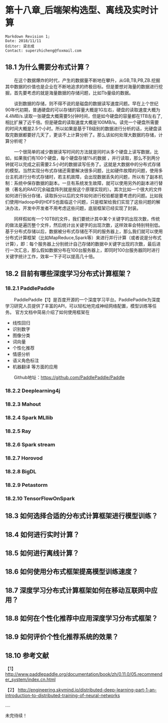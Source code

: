 # 第十八章_后端架构选型、离线及实时计算

    Markdown Revision 1;
    Date: 2018/11/11
    Editor: 梁志成
    Contact: superzhicheng@foxmail.com

## 18.1 为什么需要分布式计算？

&emsp;&emsp;在这个数据爆炸的时代，产生的数据量不断地在攀升，从GB,TB,PB,ZB.挖掘其中数据的价值也是企业在不断地追求的终极目标。但是要想对海量的数据进行挖掘，首先要考虑的就是海量数据的存储问题，比如Tb量级的数据。

&emsp;&emsp;谈到数据的存储，则不得不说的是磁盘的数据读写速度问题。早在上个世纪90年代初期，普通硬盘的可以存储的容量大概是1G左右，硬盘的读取速度大概为4.4MB/s.读取一张硬盘大概需要5分钟时间，但是如今硬盘的容量都在1TB左右了,相比扩展了近千倍。但是硬盘的读取速度大概是100MB/s。读完一个硬盘所需要的时间大概是2.5个小时。所以如果是基于TB级别的数据进行分析的话，光硬盘读取完数据都要好几天了，更谈不上计算分析了。那么该如何处理大数据的存储，计算分析呢？

&emsp;&emsp;一个很简单的减少数据读写时间的方法就是同时从多个硬盘上读写数据，比如，如果我们有100个硬盘，每个硬盘存储1%的数据 ，并行读取，那么不到两分钟就可以完成之前需要2.5小时的数据读写任务了。这就是大数据中的分布式存储的模型。当然实现分布式存储还需要解决很多问题，比如硬件故障的问题，使用多台主机进行分布式存储时，若主机故障，会出现数据丢失的问题，所以有了副本机制：系统中保存数据的副本。一旦有系统发生故障，就可以使用另外的副本进行替换（著名的RAID冗余磁盘阵列就是按这个原理实现的）。其次比如一个很大的文件如何进行拆分存储，读取拆分以后的文件如何进行校验都是要考虑的问题。比如我们使用Hadoop中的HDFS也面临这个问题，只是框架给我们实现了这些问题的解决办法，开发中开发者不用考虑这些问题，底层框架已经实现了封装。

&emsp;&emsp;同样假如有一个10TB的文件，我们要统计其中某个关键字的出现次数，传统的做法是遍历整个文件，然后统计出关键字的出现次数，这样效率会特别特别低。基于分布式存储以后，数据被分布式存储在不同的服务器上，那么我们就可以使用分布式计算框架（比如MapReduce,Spark等）来进行并行计算（或者说是分布式计算），即：每个服务器上分别统计自己存储的数据中关键字出现的次数，最后进行一次汇总，那么假如数据分布在100台服务器上，即同时100台服务器同时进行关键字统计工作，效率一下子可以提高几十倍。

## 18.2 目前有哪些深度学习分布式计算框架？

### 18.2.1 PaddlePaddle

&emsp;&emsp;PaddlePaddle【1】是百度开源的一个深度学习平台。PaddlePaddle为深度学习研究人员提供了丰富的API，可以轻松地完成神经网络配置，模型训练等任务。 
官方文档中简易介绍了如何使用框架在
- 线性回归
- 识别数字
- 图像分类
- 词向量
- 个性化推荐
- 情感分析
- 语义角色标注
- 机器翻译
等方面的应用

&emsp;&emsp;Github地址：https://github.com/PaddlePaddle/Paddle

### 18.2.2 Deeplearning4j

### 18.2.3 Mahout

### 18.2.4 Spark MLllib 

### 18.2.5 Ray

### 18.2.6 Spark stream

### 18.2.7 Horovod

### 18.2.8 BigDL

### 18.2.9 Petastorm

### 18.2.10 TensorFlowOnSpark

## 18.3 如何选择合适的分布式计算框架进行模型训练？

## 18.4 如何进行实时计算？

## 18.5 如何进行离线计算？
   
## 18.6 如何使用分布式框架提高模型训练速度？

## 18.7 深度学习分布式计算框架如何在移动互联网中应用？

## 18.8 如何在个性化推荐中应用深度学习分布式框架？

## 18.9 如何评价个性化推荐系统的效果？

## 18.10 参考文献

【1】http://www.paddlepaddle.org/documentation/book/zh/0.11.0/05.recommender_system/index.cn.html

【2】 http://engineering.skymind.io/distributed-deep-learning-part-1-an-introduction-to-distributed-training-of-neural-networks
 
 ....
 
 未完待续！

